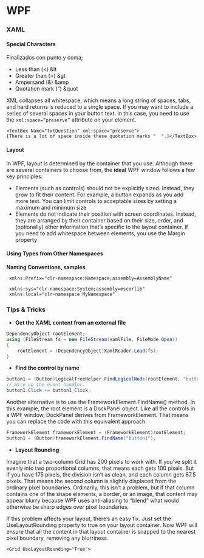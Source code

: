 
# WPF #

### XAML
#### Special Characters
Finalizados con punto y coma;
> 
- Less than (<) &lt
- Greater than (>) &gt
- Ampersand (&) &amp
- Quotation mark (“) &quot

XML collapses all whitespace, which means a long string of spaces, tabs,
and hard returns is reduced to a single space. If you may want to include a series of several spaces in your button text. In this case, you need to use the `xml:space=”preserve”` attribute on your element.

```xaml
<TextBox Name="txtQuestion" xml:space="preserve">
[There is a lot of space inside these quotation marks "  ".]</TextBox>
```

#### Layout
In WPF, layout is determined by the container that you use. Although there are several containers to choose from, the **ideal** WPF window follows a few key principles:
- Elements (such as controls) should not be explicitly sized. Instead, they grow to fit
their content. For example, a button expands as you add more text. You can limit
controls to acceptable sizes by setting a maximum and minimum size
- Elements do not indicate their position with screen coordinates. Instead, they are
arranged by their container based on their size, order, and (optionally) other
information that’s specific to the layout container. If you need to add whitespace
between elements, you use the Margin property

#### Using Types from Other Namespaces
**Naming Conventions, samples**

```xaml
 xmlns:Prefix="clr-namespace:Namespace;assembly=AssemblyName"

 xmlns:sys="clr-namespace:System;assembly=mscorlib"
 xmlns:local="clr-namespace:MyNamespace"
 ```

### Tips & Tricks

- **Get the XAML content from an external file**
```csharp
DependencyObject rootElement;
using (FileStream fs = new FileStream(xamlFile, FileMode.Open))
{
	rootElement = (DependencyObject)XamlReader.Load(fs);
}
```

- **Find the control by name**
```csharp
button1 = (Button)LogicalTreeHelper.FindLogicalNode(rootElement, "button1");
// Wire up the event handler.
button1.Click += button1_Click;
```

Another alternative is to use the FrameworkElement.FindName() method. In this example, the root element is a DockPanel object. Like all the controls in a WPF window, DockPanel derives from FrameworkElement. That means you can replace the code with this equivalent approach:

```csharp
FrameworkElement frameworkElement = (FrameworkElement)rootElement;
button1 = (Button)frameworkElement.FindName("button1");
```

- **Layout Rounding**

Imagine that a two-column Grid has 200 pixels to work with. If you’ve split it evenly into two proportional columns, that means each gets 100 pixels. But if you have 175 pixels, the division isn’t as clean, and each column gets 87.5 pixels. That means the second column is slightly displaced from the ordinary pixel boundaries. Ordinarily, this isn’t a problem, but if that column contains one of the shape elements, a border, or an image, that content may appear blurry because WPF uses anti-aliasing to “blend” what would otherwise be sharp edges over pixel boundaries.

If this problem affects your layout, there’s an easy fix. Just set the UseLayoutRounding property to true on your layout container. Now WPF will ensure that all the content in that layout container is snapped to the nearest pixel boundary, removing any blurriness.
```xaml
<Grid UseLayoutRounding="True">
```
<!--stackedit_data:
eyJoaXN0b3J5IjpbLTUyOTcxODY4NCwtMjcyMjA4MjIzXX0=
-->